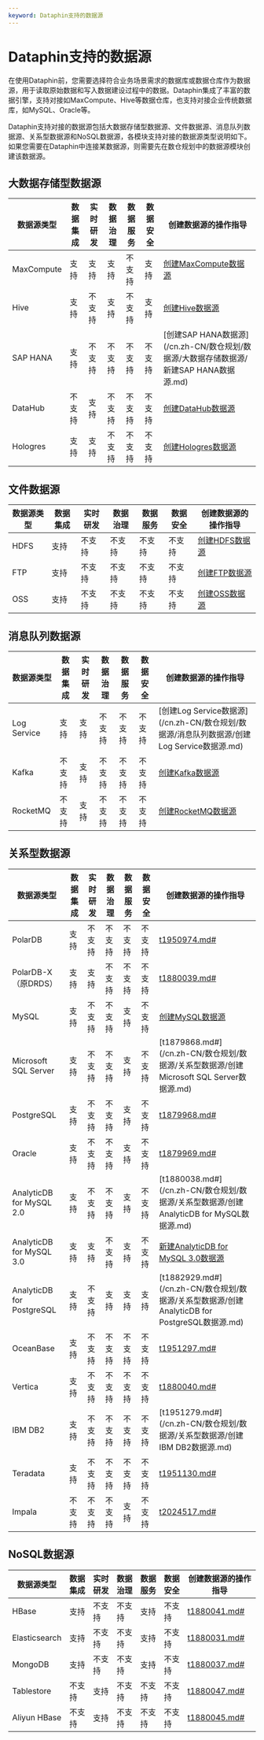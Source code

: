 ```yaml
---
keyword: Dataphin支持的数据源
---
```


# Dataphin支持的数据源

在使用Dataphin前，您需要选择符合业务场景需求的数据库或数据仓库作为数据源，用于读取原始数据和写入数据建设过程中的数据。Dataphin集成了丰富的数据引擎，支持对接如MaxCompute、Hive等数据仓库，也支持对接企业传统数据库，如MySQL、Oracle等。

Dataphin支持对接的数据源包括大数据存储型数据源、文件数据源、消息队列数据源、关系型数据源和NoSQL数据源，各模块支持对接的数据源类型说明如下。如果您需要在Dataphin中连接某数据源，则需要先在数仓规划中的数据源模块创建该数据源。

## 大数据存储型数据源

|数据源类型|数据集成|实时研发|数据治理|数据服务|数据安全|创建数据源的操作指导|
|-----|----|----|----|----|----|----------|
|MaxCompute|支持|支持|支持|不支持|支持|[创建MaxCompute数据源](/cn.zh-CN/数仓规划/数据源/大数据存储数据源/创建MaxCompute数据源.md)|
|Hive|支持|不支持|支持|不支持|支持|[创建Hive数据源](/cn.zh-CN/数仓规划/数据源/大数据存储数据源/新建Hive数据源.md)|
|SAP HANA|支持|不支持|不支持|不支持|不支持|[创建SAP HANA数据源](/cn.zh-CN/数仓规划/数据源/大数据存储数据源/新建SAP HANA数据源.md)|
|DataHub|不支持|支持|不支持|不支持|不支持|[创建DataHub数据源](/cn.zh-CN/数仓规划/数据源/大数据存储数据源/新建DataHub数据源.md)|
|Hologres|支持|支持|不支持|不支持|不支持|[创建Hologres数据源]()|

## 文件数据源

|数据源类型|数据集成|实时研发|数据治理|数据服务|数据安全|创建数据源的操作指导|
|-----|----|----|----|----|----|----------|
|HDFS|支持|不支持|不支持|不支持|不支持|[创建HDFS数据源](/cn.zh-CN/数仓规划/数据源/文件数据源/新建HDFS数据源.md)|
|FTP|支持|不支持|不支持|不支持|不支持|[创建FTP数据源](/cn.zh-CN/数仓规划/数据源/文件数据源/新建FTP数据源.md)|
|OSS|支持|不支持|不支持|不支持|不支持|[创建OSS数据源](/cn.zh-CN/数仓规划/数据源/文件数据源/新建OSS数据源.md)|

## 消息队列数据源

|数据源类型|数据集成|实时研发|数据治理|数据服务|数据安全|创建数据源的操作指导|
|-----|----|----|----|----|----|----------|
|Log Service|支持|支持|不支持|不支持|不支持|[创建Log Service数据源](/cn.zh-CN/数仓规划/数据源/消息队列数据源/创建Log Service数据源.md)|
|Kafka|不支持|支持|不支持|不支持|不支持|[创建Kafka数据源](/cn.zh-CN/数仓规划/数据源/消息队列数据源/新建Kafka数据源.md)|
|RocketMQ|不支持|支持|不支持|不支持|不支持|[创建RocketMQ数据源](/cn.zh-CN/数仓规划/数据源/消息队列数据源/新建RocketMQ数据源.md)|

## 关系型数据源

|数据源类型|数据集成|实时研发|数据治理|数据服务|数据安全|创建数据源的操作指导|
|-----|----|----|----|----|----|----------|
|PolarDB|支持|不支持|不支持|不支持|不支持|[t1950974.md\#](/cn.zh-CN/数仓规划/数据源/关系型数据源/创建PolarDB数据源.md)|
|PolarDB-X（原DRDS）|支持|支持|不支持|不支持|不支持|[t1880039.md\#](/cn.zh-CN/数仓规划/数据源/关系型数据源/创建PolarDB-X数据源.md)|
|MySQL|支持|不支持|不支持|支持|不支持|[创建MySQL数据源](/cn.zh-CN/数仓规划/数据源/关系型数据源/创建MySQL数据源.md)|
|Microsoft SQL Server|支持|不支持|不支持|支持|不支持|[t1879868.md\#](/cn.zh-CN/数仓规划/数据源/关系型数据源/创建Microsoft SQL Server数据源.md)|
|PostgreSQL|支持|不支持|不支持|支持|不支持|[t1879968.md\#](/cn.zh-CN/数仓规划/数据源/关系型数据源/创建PostgreSQL数据源.md)|
|Oracle|支持|不支持|不支持|支持|不支持|[t1879969.md\#](/cn.zh-CN/数仓规划/数据源/关系型数据源/创建Oracle数据源.md)|
|AnalyticDB for MySQL 2.0|支持|不支持|不支持|支持|不支持|[t1880038.md\#](/cn.zh-CN/数仓规划/数据源/关系型数据源/创建AnalyticDB for MySQL数据源.md)|
|AnalyticDB for MySQL 3.0|支持|支持|不支持|支持|不支持|[新建AnalyticDB for MySQL 3.0数据源]()|
|AnalyticDB for PostgreSQL|支持|不支持|支持|支持|支持|[t1882929.md\#](/cn.zh-CN/数仓规划/数据源/关系型数据源/创建AnalyticDB for PostgreSQL数据源.md)|
|OceanBase|支持|不支持|不支持|不支持|不支持|[t1951297.md\#](/cn.zh-CN/数仓规划/数据源/关系型数据源/创建OceanBase数据源.md)|
|Vertica|支持|不支持|不支持|不支持|不支持|[t1880040.md\#](/cn.zh-CN/数仓规划/数据源/关系型数据源/创建Vertica数据源.md)|
|IBM DB2|支持|不支持|不支持|不支持|不支持|[t1951279.md\#](/cn.zh-CN/数仓规划/数据源/关系型数据源/创建IBM DB2数据源.md)|
|Teradata|支持|不支持|不支持|不支持|不支持|[t1951130.md\#](/cn.zh-CN/数仓规划/数据源/关系型数据源/创建Teradata数据源.md)|
|Impala|不支持|不支持|不支持|支持|不支持|[t2024517.md\#](/cn.zh-CN/数仓规划/数据源/关系型数据源/创建Impala数据源.md)|

## NoSQL数据源

|数据源类型|数据集成|实时研发|数据治理|数据服务|数据安全|创建数据源的操作指导|
|-----|----|----|----|----|----|----------|
|HBase|支持|不支持|不支持|支持|不支持|[t1880041.md\#]()|
|Elasticsearch|支持|不支持|不支持|支持|不支持|[t1880031.md\#]()|
|MongoDB|支持|不支持|不支持|支持|不支持|[t1880037.md\#]()|
|Tablestore|不支持|支持|不支持|不支持|不支持|[t1880047.md\#]()|
|Aliyun HBase|不支持|支持|不支持|不支持|不支持|[t1880045.md\#]()|

